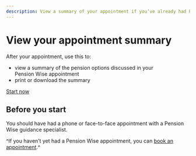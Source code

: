```yaml
---
description: View a summary of your appointment if you’ve already had Pension Wise guidance
---
```


# View your appointment summary

After your appointment, use this to:

- view a summary of the pension options discussed in your<br>Pension Wise appointment
- print or download the summary

<a class="button button-start" href="/en/summary-document/new" role="button">Start now</a>

## Before you start

You should have had a phone or face-to-face appointment with a Pension Wise guidance specialist.

^If you haven’t yet had a Pension Wise appointment, you can [book an appointment](/en/appointments).^
